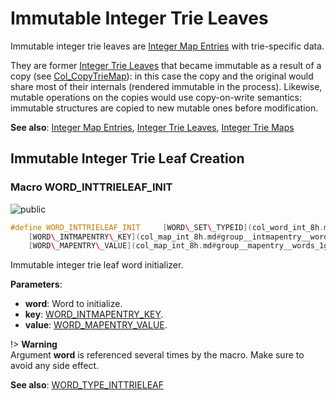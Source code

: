 <a id="group__inttrieleaf__words"></a>
# Immutable Integer Trie Leaves



Immutable integer trie leaves are [Integer Map Entries](group__intmapentry__words.md#group__intmapentry__words) with trie-specific data.





They are former [Integer Trie Leaves](group__minttrieleaf__words.md#group__minttrieleaf__words) that became immutable as a result of a copy (see [Col\_CopyTrieMap](col_trie_8h.md#group__triemap__words_1ga34e494c0bafde72774a578643bb84a68)): in this case the copy and the original would share most of their internals (rendered immutable in the process). Likewise, mutable operations on the copies would use copy-on-write semantics: immutable structures are copied to new mutable ones before modification.









**See also**: [Integer Map Entries](group__intmapentry__words.md#group__intmapentry__words), [Integer Trie Leaves](group__minttrieleaf__words.md#group__minttrieleaf__words), [Integer Trie Maps](group__inttriemap__words.md#group__inttriemap__words)

## Immutable Integer Trie Leaf Creation

<a id="group__inttrieleaf__words_1ga2d95f188d06bdcff5ccc89cef8674204"></a>
### Macro WORD\_INTTRIELEAF\_INIT

![][public]

```cpp
#define WORD_INTTRIELEAF_INIT     [WORD\_SET\_TYPEID](col_word_int_8h.md#group__predefined__words_1ga52822cf424704829e60b112fe03614b6)((word), [WORD\_TYPE\_INTTRIELEAF](col_word_int_8h.md#group__words_1ga896310a96176f87d4ec0bd06eabf55f7)); \
    [WORD\_INTMAPENTRY\_KEY](col_map_int_8h.md#group__intmapentry__words_1ga89e26360d76aaad985afd89da56d1539)(word) = (key); \
    [WORD\_MAPENTRY\_VALUE](col_map_int_8h.md#group__mapentry__words_1gabad6806f2947f508a9786948c1663064)(word) = (value);( word ,key ,value )
```

Immutable integer trie leaf word initializer.

**Parameters**:

* **word**: Word to initialize.
* **key**: [WORD\_INTMAPENTRY\_KEY](col_map_int_8h.md#group__intmapentry__words_1ga89e26360d76aaad985afd89da56d1539).
* **value**: [WORD\_MAPENTRY\_VALUE](col_map_int_8h.md#group__mapentry__words_1gabad6806f2947f508a9786948c1663064).


!> **Warning** \
Argument **word** is referenced several times by the macro. Make sure to avoid any side effect.



**See also**: [WORD\_TYPE\_INTTRIELEAF](col_word_int_8h.md#group__words_1ga896310a96176f87d4ec0bd06eabf55f7)



[public]: https://img.shields.io/badge/-public-brightgreen (public)
[C++]: https://img.shields.io/badge/language-C%2B%2B-blue (C++)
[private]: https://img.shields.io/badge/-private-red (private)
[Markdown]: https://img.shields.io/badge/language-Markdown-blue (Markdown)
[static]: https://img.shields.io/badge/-static-lightgrey (static)